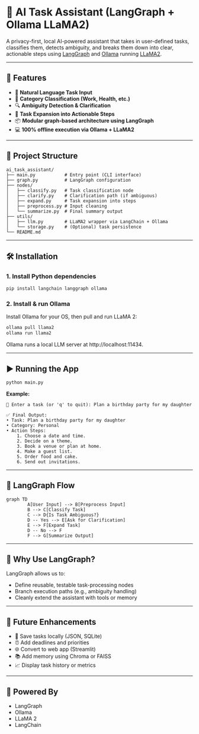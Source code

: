 # 🧠 AI Task Assistant (LangGraph + Ollama LLaMA2)

A privacy-first, local AI-powered assistant that takes in user-defined tasks, classifies them, detects ambiguity, and breaks them down into clear, actionable steps using [LangGraph](https://github.com/langchain-ai/langgraph) and [Ollama](https://ollama.com) running [LLaMA2](https://ollama.com/library/llama2).

---

## 🚀 Features

- 🧾 **Natural Language Task Input**
- 🧠 **Category Classification (Work, Health, etc.)**
- 🔍 **Ambiguity Detection & Clarification**
- 🧾 **Task Expansion into Actionable Steps**
- 📦 **Modular graph-based architecture using LangGraph**
- 💻 **100% offline execution via Ollama + LLaMA2**

---

## 🧱 Project Structure

```
ai_task_assistant/
├── main.py           # Entry point (CLI interface)
├── graph.py          # LangGraph configuration
├── nodes/
│   ├── classify.py   # Task classification node
│   ├── clarify.py    # Clarification path (if ambiguous)
│   ├── expand.py     # Task expansion into steps
│   ├── preprocess.py # Input cleaning
│   └── summarize.py  # Final summary output
├── utils/
│   ├── llm.py        # LLaMA2 wrapper via LangChain + Ollama
│   └── storage.py    # (Optional) task persistence
└── README.md
```

---

## 🛠️ Installation

### 1. Install Python dependencies

```bash
pip install langchain langgraph ollama
```

### 2. Install & run Ollama

Install Ollama for your OS, then pull and run LLaMA 2:

```bash
ollama pull llama2
ollama run llama2
```

Ollama runs a local LLM server at http://localhost:11434.

---

## ▶️ Running the App

```bash
python main.py
```

**Example:**

```
📝 Enter a task (or 'q' to quit): Plan a birthday party for my daughter

✅ Final Output:
• Task: Plan a birthday party for my daughter
• Category: Personal
• Action Steps:
    1. Choose a date and time.
    2. Decide on a theme.
    3. Book a venue or plan at home.
    4. Make a guest list.
    5. Order food and cake.
    6. Send out invitations.
```

---

## 🔄 LangGraph Flow

```mermaid
graph TD
        A[User Input] --> B[Preprocess Input]
        B --> C[Classify Task]
        C --> D{Is Task Ambiguous?}
        D -- Yes --> E[Ask for Clarification]
        E --> F[Expand Task]
        D -- No --> F
        F --> G[Summarize Output]
```

---

## 📌 Why Use LangGraph?

LangGraph allows us to:

- Define reusable, testable task-processing nodes
- Branch execution paths (e.g., ambiguity handling)
- Cleanly extend the assistant with tools or memory

---

## 🧩 Future Enhancements

- 💾 Save tasks locally (JSON, SQLite)
- ⏰ Add deadlines and priorities
- 🌐 Convert to web app (Streamlit)
- 📚 Add memory using Chroma or FAISS
- 📈 Display task history or metrics

---

## 🤖 Powered By

- LangGraph
- Ollama
- LLaMA 2
- LangChain